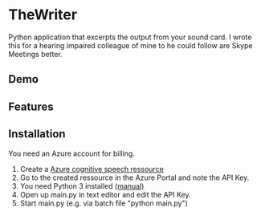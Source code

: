 # TheWriter
Python application that excerpts the output from your sound card. I wrote this for a hearing impaired colleague of mine to he could follow are Skype Meetings better. 

## Demo

## Features


## Installation
You need an Azure account for billing. 

1. Create a [Azure cognitive speech ressource](https://docs.microsoft.com/en-us/azure/cognitive-services/speech-service/get-started) 
1. Go to the created ressource in the Azure Portal and note the API Key.
1. You need Python 3 installed [(manual)](https://phoenixnap.com/kb/how-to-install-python-3-windows)
1. Open up main.py in text editor and edit the API Key.
1. Start main.py (e.g. via batch file  "python main.py")
